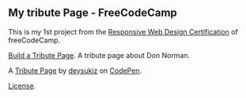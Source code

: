 My tribute Page - FreeCodeCamp
-------------------------------------------
This is my 1st project from the [Responsive Web Design Certification](https://www.freecodecamp.org/learn/responsive-web-design/) of freeCodeCamp.

[Build a Tribute Page](https://www.freecodecamp.org/learn/responsive-web-design/responsive-web-design-projects/build-a-tribute-page). 
A tribute page about Don Norman.

A [Tribute Page](https://codepen.io/deysukiz/pen/XWNvEJa) by [deysukiz](https://codepen.io/deysukiz) on [CodePen](https://codepen.io).

[License](https://codepen.io/deysukiz/pen/BapzBxa/license).
